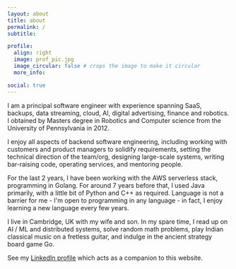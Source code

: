 ```yaml
---
layout: about
title: about
permalink: /
subtitle:

profile:
  align: right
  image: prof_pic.jpg
  image_circular: false # crops the image to make it circular
  more_info:

social: true
---
```


I am a principal software engineer with experience spanning SaaS, backups, data streaming, cloud, AI, digital advertising, finance and robotics. I obtained by Masters degree in Robotics and Computer science from the University of Pennsylvania in 2012.

I enjoy all aspects of backend software engineering, including working with customers and product managers to solidify requirements, setting the technical direction of the team/org, designing large-scale systems, writing bar-raising code, operating services, and mentoring people.

For the last 2 years, I have been working with the AWS serverless stack, programming in Golang. For around 7 years before that, I used Java primarily, with a little bit of Python and C++ as required. Language is not a barrier for me - I'm open to programming in any language - in fact, I enjoy learning a new language every few years.

I live in Cambridge, UK with my wife and son. In my spare time, I read up on AI / ML and distributed systems, solve random math problems, play Indian classical music on a fretless guitar, and indulge in the ancient strategy board game Go.

See my <a href="https://www.linkedin.com/in/gokul-ramanan-subramanian-30b4b018">LinkedIn profile</a> which acts as a companion to this website.
